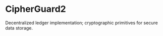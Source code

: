 # CipherGuard2
Decentralized ledger implementation; cryptographic primitives for secure data storage.
